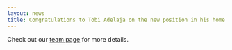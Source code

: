 ```yaml
---
layout: news
title: Congratulations to Tobi Adelaja on the new position in his home city of Chicago. Best of luck Tobi!
---
```


Check out our <a href="/team">team page</a> for more details.
